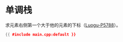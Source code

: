 # 单调栈

求元素右侧第一个大于他的元素的下标（[Luogu-P5788](https://www.luogu.com.cn/problem/P5788)）。

```cpp
{{ #include main.cpp:default }}
```
